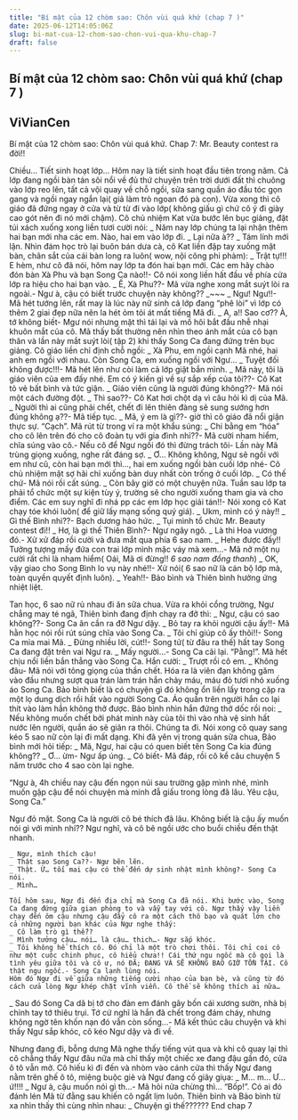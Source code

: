 ```yaml
---
title: "Bí mật của 12 chòm sao: Chôn vùi quá khứ (chap 7 )"
date: 2025-06-12T14:05:06Z
slug: bi-mat-cua-12-chom-sao-chon-vui-qua-khu-chap-7
draft: false
---
```


## Bí mật của 12 chòm sao: Chôn vùi quá khứ (chap 7 )

## ViVianCen

Bí mật của 12 chòm sao: Chôn vùi quá khứ.
Chap 7: Mr. Beauty contest ra đời!!
 
Chiều…
Tiết sinh hoạt lớp…
Hôm nay là tiết sinh hoạt đầu tiên trong năm. Cả lớp đang ngồi bàn tán sôi nổi về đủ thứ chuyện trên trời dưới đất thì chuông vào lớp reo lên, tất cả vội quay về chỗ ngồi, sửa sang quần áo đầu tóc gọn gang và ngồi ngay ngắn lại( giả làm trò ngoan đó pà con). Vừa xong thì cô giáo đã đứng ngay ở cửa và từ từ đi vào lớp( không giấu gì chứ cô ý đi giày cao gót nên đi nó mới chậm). Cô chủ nhiệm Kat vừa bước lên bục giảng, đặt túi xách xuống xong liền tươi cười nói:
_ Năm nay lớp chúng ta lại nhận thêm hai bạn mới nha các em. Nào, hai em vào lớp đi.
_ Lại nữa à??
_ Tám lính mới lận.
Nhìn đám học trò lại buôn bán dưa cà, cô Kat liền đập tay xuống mặt bàn, chân sắt của cái bàn long ra luôn( wow, nội công phi phàm):
_ Trật tự!!! E hèm, như cô đã nói, hôm nay lớp ta đón hai bạn mới. Các em hãy chào đón bàn Xà Phu và bạn Song Ca nào!!- Cô nói xong liền hất đầu về phía cửa lớp ra hiệu cho hai bạn vào.
_ Ế, Xà Phu??- Mã vừa nghe xong mắt suýt lòi ra ngoài.- Ngư à, cậu có biết trước chuyện này không??
_~~~
_ Ngư! Ngư!!- Mã hét tướng lên, rất may là lúc này nữ sinh cả lớp đang “phê lòi” vì lớp có thêm 2 giai đẹp nữa nên la hét ỏm tỏi át mất tiếng Mã đi.
_ A, a!! Sao cơ?? À, tớ không biết- Mgư nói nhưng mặt thì tái lại và mồ hôi bắt đầu nhễ nhại khuôn mắt của cô.
Mã thấy bất thường nên nhìn theo ánh mắt của cô bạn thân và lần này mắt suýt lòi( tập 2) khi thấy Song Ca đang đứng trên bục giảng. Cô giáo liền chỉ định chỗ ngồi:
_ Xà Phu, em ngồi cạnh Mã nhé, hai anh em ngồi với nhau. Còn Song Ca, em xuống ngồi với Ngư…
_ Tuyệt đối không được!!!- Mã hét lên như còi làm cả lớp giật bắn mình.
_ Mã này, tôi là giáo viên của em đấy nhé. Em có ý kiến gì về sự sắp xếp của tôi??- Cô Kat tỏ vẻ bất bình và tức giận.
_ Giáo viên cũng là người đúng không??- Mã nói một cách đường đột.
_ Thì sao??- Cô Kat hơi chột dạ vì câu hỏi kì dị của Mã.
_ Người thì ai cũng phải chết, chết đi lên thiên đàng sẽ sung sướng hơn đúng không ạ??- Mã tiếp tục.
_ Mã, ý em là gì??- giờ thì cô giáo đã nổi giận thực sự.
“Cạch”. Mã rút từ trong ví ra một khẩu súng:
_ Chi bằng em “hóa” cho cô lên trên đó cho cô đoàn tụ với gia đình nhỉ??- Mã cười nham hiểm, chĩa súng vào cô.- Nếu cô để Ngư ngồi đó thì đừng trách tôi- Lần này Mã trùng giọng xuống, nghe rất đáng sợ.
_ Ơ… Không không, Ngư sẽ ngồi với em như cũ, còn hai bạn mới thì…, hai em xuống ngồi bàn cuối lớp nhé- Cô chủ nhiệm mặt sợ hãi chỉ xuống bàn duy nhất còn trống ở cuối lớp.
_ Có thế chứ- Mã nói rồi cất súng.
_ Còn bây giờ có một chuyện nữa. Tuần sau lớp ta phải tổ chức một sự kiện tùy ý, trường sẽ cho người xuống tham gia và cho điểm. Các em suy nghĩ đi nhá pp các em lớp học giải tán!!- Nói xong cô Kat chạy tóe khói luôn( để giữ lấy mạng sống quý giá).
_ Ukm, mình có ý này!!
_ Gì thế Bình nhi??- Bạch dương háo hức.
_ Tụi mình tổ chức Mr. Beauty contest đi!!
_ Hơ, là gì thế Thiên Bình?- Ngư ngây ngô.
_ Là thi Hoa vương đó.- Xử xử đáp rồi cười và đưa mắt qua phía 6 sao nam.
_ Hehe được đấy!! Tưởng tượng mấy đứa con trai lớp mình mặc váy mà xem…- Mã nở một nụ cười rất chi là nham hiểm( Oái, Mã ơi đừng!! *6 sao nam đồng thanh*)
_ OK, vậy giao cho Song Bình lo vụ này nhé!!- Xử nói( 6 sao nữ là cán bộ lớp mà, toàn quyền quyết định luôn).
_ Yeah!!- Bảo bình và Thiên bình hưởng ứng nhiệt liệt.
 
Tan học, 6 sao nữ rủ nhau đi ăn sữa chua. Vừa ra khỏi cổng trường, Ngư chẳng may té ngã, Thiên bình đang định chạy ra đỡ thì:
_ Ngư, cậu có sao không??- Song Ca ân cần ra đỡ Ngư dậy.
_ Bỏ tay ra khỏi người cậu ấy!!- Mã hằn học nói rồi rút súng chĩa vào Song Ca.
_ Tôi chỉ giúp cô ấy thôi!!- Song Ca mỉa mai Mã.
_ Đừng nhiều lời, cút!!- Song tử( từ đâu ra thế) hất tay Song Ca đang đặt trên vai Ngư ra.
_ Mấy người…- Song Ca cãi lại.
“Pằng!”. Mã hết chịu nổi liền bắn thẳng vào Song Ca. Hắn cười:
_ Trượt rồi cô em.
_ Không đâu- Mã nói với tông giọng của thần chết.
Hóa ra là viên đạn không găm vào đầu nhưng sượt qua trán làm trán hắn chảy máu, máu đỏ tươi nhỏ xuống áo Song Ca. Bảo bình biết là có chuyện gì đó không ổn liền lấy trong cặp ra một lọ dung dịch rồi hất vào người Song Ca. Áo quần trên người hắn co lại thít vào làm hắn không thở được. Bảo bình nhìn hắn đứng thở dốc rồi noi:
_ Nếu không muốn chết bởi phát minh này của tôi thì vào nhà vệ sinh hất nước lên người, quần áo sẽ giãn ra thôi. Chúng ta đi.
Nói xong cô quay sang kéo 5 sao nữ còn lại đi mất dạng. Khi đã yên vị trong quán sữa chua, Bảo bình mới hỏi tiếp:
_ Mã, Ngư, hai cậu có quen biết tên Song Ca kia đúng không??
_ Ơ… ừm- Ngư ấp úng.
_ Có biết- Mã đáp, rồi cô kể câu chuyện 5 năm trước cho 4 sao còn lại nghe.
 
“Ngư à, 4h chiều nay cậu đến ngọn núi sau trường gặp mình nhé, mình muốn gặp cậu để nói chuyện mà mính đẫ giấu trong lòng đã lâu. Yêu cậu,
Song Ca.”
 
Ngư đỏ mặt. Song Ca là người cô bé thích đã lâu. Không biết là cậu ấy muốn nói gì với mình nhỉ?? Ngư nghĩ, và cô bẽ ngồi ước cho buổi chiều đến thật nhanh. 
 
~~~~~~~~~~~~~~~~~~~~~~~~~~~
_ Ngư, mình thích cậu!
_ Thật sao Song Ca??- Ngư bẽn lẽn.
_ Thật. Ừ… tối mai cậu có thể đến dự sinh nhật mình không?- Song Ca nói.
_ Mình…
 
Tối hôm sau, Ngư đi đến địa chỉ mà Song Ca đã nói. Khi bước vào, Song Ca đang đứng giữa gian phòng to và vẫy tay với cô. Ngư thấy vậy liền chạy đến ôm cậu nhưng cậu đẩy cô ra một cách thô bạo và quát lớn cho cả những người bạn khác của Ngư nghe thấy:
_ Cô làm trò gì thế??
_ Mình tưởng cậu… nói… là cậu… thich…- Ngư sắp khóc.
_ Tôi không hề thích cô. Đó chỉ là một trò chơi thôi. Tôi chỉ coi cô như một cuộc chinh phục, cô hiểu chưa!! Cái thứ ngu ngốc mà cô gọi là tình yêu giữa tôi và cô ư, nó ĐÃ; ĐANG VÀ SẼ KHÔNG BAO GIỜ TỒN TẠI. Cô thật ngu ngốc.- Song Ca lạnh lùng nói.
Hôm đó Ngư đi về giữa những tiếng cười nhạo của bạn bè, và cũng từ đó cách cửa lòng Ngư khép chặt vĩnh viễn. Cô thề sẽ không thích ai nữa…
~~~~~~~~~~~~~~~~~~~~~~~~~~~~~~~
_ Sau đó Song Ca dã bị tớ cho đàn em đánh gãy bốn cái xương sườn, nhà bị chính tay tớ thiêu trụi. Tớ cứ nghĩ là hắn đã chết trong đám cháy, nhưng không ngờ tên khốn nạn đó vẫn còn sống…- Mã kết thúc câu chuyện và khi thấy Ngư sắp khóc, cô kéo Ngư dậy và đi về.
 
Nhưng đang đi, bỗng dưng Mã nghe thấy tiếng vút qua và khi cô quay lại thì cô chẳng thấy Ngư đâu nữa mà chỉ thấy một chiếc xe đang đậu gần đó, cửa ô tô vẫn mở. Cô hiếu kì đi đến và nhòm vào cánh cửa thì thấy Ngư đang nằm trên ghế ô tô, miệng buộc giẻ và Ngư đang cố giãy giụa:
_ M… m… Ư… ứ!!!!
_ Ngư à, cậu muốn nói gì th…- Mã hỏi nửa chừng thì…
“Bốp!”. Có ai đó đánh lén Mã từ đằng sau khiến cô ngất lịm luôn. Thiên bình và Bảo bình từ xa nhìn thấy thì cùng nhìn nhau:
_ Chuyện gì thế??????
End chap 7